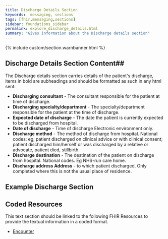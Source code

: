 ```yaml
---
title: Discharge Details Section
keywords:  messaging, sections
tags: [fhir,messaging,sections]
sidebar: foundations_sidebar
permalink: explore_discharge_details.html
summary: "Gives information about the Discharge details section"
---
```


{% include custom/section.warnbanner.html %}

## Discharge Details Section Content##
The Discharge details section carries details of the patient's discharge, items in bold are subheadings and should be formatted as such in any html sent:


- **Discharging consultant** - The consultant responsible for the patient at time of discharge.
- **Discharging specialty/department** - The specialty/department responsible for the patient at the time of discharge.
- **Expected date of discharge** -  The date the patient is currently expected to be discharged from hospital.
- **Date of discharge** - Time of discharge Electronic environment only.
- **Discharge method** - The method of discharge from hospital. National codes:
eg, patient discharged on clinical advice or with clinical consent; patient discharged
him/herself or was discharged by a relative or advocate, patient died, stillbirth.
- **Discharge destination** -  The destination of the patient on discharge from hospital. National codes.
Eg NHS-run care home.
- **Discharge address Address** - to which patient discharged. Only completed where this is not the usual
place of residence.

##  Example Discharge Section ##

<script src="https://gist.github.com/IOPS-DEV/8af6e4182fad6c0ce91e46e6d17563b5.js"></script>

## Coded Resources ##

This text section should be linked to the following FHIR Resources to provide the textual information in a coded format.

- [Encounter](design_encounter.html)






